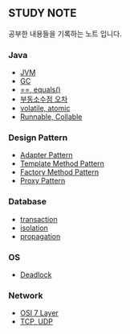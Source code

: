 ## STUDY NOTE

공부한 내용들을 기록하는 노트 입니다.



### Java
- [JVM](https://github.com/gamzagamza/study-note/blob/master/java/jvm/JVM.md)
- [GC](https://github.com/gamzagamza/study-note/blob/master/java/gc/GC.md)
- [==, equals()](https://github.com/gamzagamza/study-note/blob/master/java/compare/compare.md)
- [부동소수점 오차](https://github.com/gamzagamza/study-note/blob/master/java/floating_point/floating_point.md)
- [volatile, atomic](https://github.com/gamzagamza/study-note/blob/master/java/volatile_atomic/volatile_atomic.md)
- [Runnable, Collable](https://github.com/gamzagamza/study-note/blob/master/java/runnable_collable/runnable_collable.md)

### Design Pattern
- [Adapter Pattern](https://github.com/gamzagamza/study-note/blob/master/design%20pattern/adapter/adapter.md)
- [Template Method Pattern](https://github.com/gamzagamza/study-note/blob/master/design%20pattern/template%20method/template%20method.md)
- [Factory Method Pattern](https://github.com/gamzagamza/study-note/blob/master/design%20pattern/factory%20method/factory%20method.md)
- [Proxy Pattern]()

### Database
- [transaction](https://github.com/gamzagamza/study-note/blob/master/db/transaction/transaction.md)
- [isolation](https://github.com/gamzagamza/study-note/blob/master/db/isolation/isolation.md)
- [propagation](https://github.com/gamzagamza/study-note/blob/master/db/propagation/propagation.md)

### OS
- [Deadlock](https://github.com/gamzagamza/study-note/blob/master/os/deadlock/deadlock.md)

### Network
- [OSI 7 Layer]()
- [TCP, UDP]()




